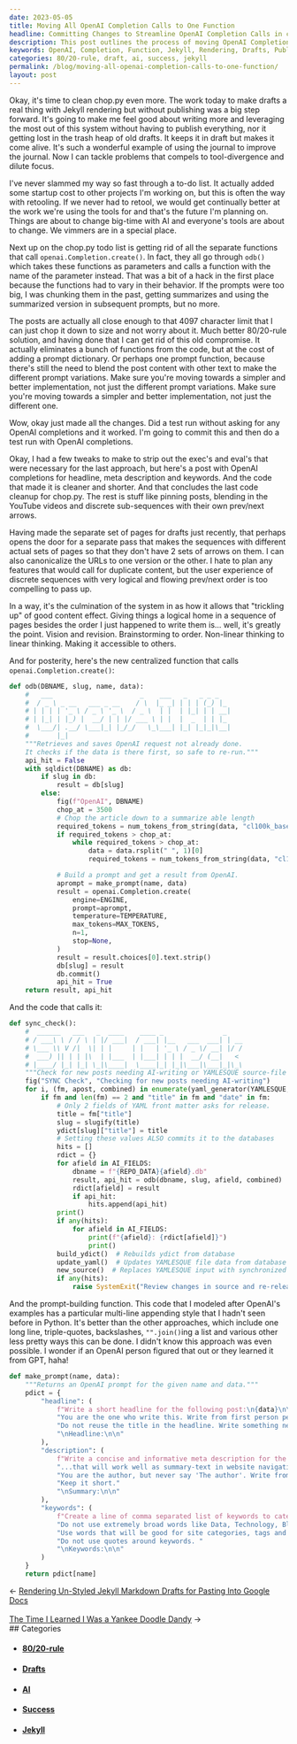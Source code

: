 ```yaml
---
date: 2023-05-05
title: Moving All OpenAI Completion Calls to One Function
headline: Committing Changes to Streamline OpenAI Completion Calls in chop.py
description: This post outlines the process of moving OpenAI Completion calls from many functions into to one function. It explains the reasoning behind the decision, the 80/20-rule solution, and the resulting changes. I completed the changes and is now ready to test the results.
keywords: OpenAI, Completion, Function, Jekyll, Rendering, Drafts, Publishing, Journal, Tool-divergence, Dilute, Focus, To-do List, Retooling, AI, Vimmers, ODB, Chunking, Summarizing, Prompts, Character Limit, 80/20-Rule, Compromise, Variations, Implementations, Commit
categories: 80/20-rule, draft, ai, success, jekyll
permalink: /blog/moving-all-openai-completion-calls-to-one-function/
layout: post
---
```



Okay, it's time to clean chop.py even more. The work today to make drafts a
real thing with Jekyll rendering but without publishing was a big step forward.
It's going to make me feel good about writing more and leveraging the most out
of this system without having to publish everything, nor it getting lost in the
trash heap of old drafts. It keeps it in draft but makes it come alive. It's
such a wonderful example of using the journal to improve the journal. Now I can
tackle problems that compels to tool-divergence and dilute focus.

I've never slammed my way so fast through a to-do list. It actually added some
startup cost to other projects I'm working on, but this is often the way with
retooling. If we never had to retool, we would get continually better at the
work we're using the tools for and that's the future I'm planning on. Things
are about to change big-time with AI and everyone's tools are about to change.
We vimmers are in a special place.

Next up on the chop.py todo list is getting rid of all the separate functions
that call `openai.Completion.create()`. In fact, they all go through `odb()`
which takes these functions as parameters and calls a function with the name of
the parameter instead. That was a bit of a hack in the first place because the
functions had to vary in their behavior. If the prompts were too big, I was
chunking them in the past, getting summarizes and using the summarized version
in subsequent prompts, but no more.

The posts are actually all close enough to that 4097 character limit that I can
just chop it down to size and not worry about it. Much better 80/20-rule
solution, and having done that I can get rid of this old compromise. It
actually eliminates a bunch of functions from the code, but at the cost of
adding a prompt dictionary. Or perhaps one prompt function, because there's
still the need to blend the post content with other text to make the different
prompt variations. Make sure you're moving towards a simpler and better
implementation, not just the different prompt variations. Make sure you're
moving towards a simpler and better implementation, not just the different one.

Wow, okay just made all the changes. Did a test run without asking for any
OpenAI completions and it worked. I'm going to commit this and then do a test
run with OpenAI completions.

Okay, I had a few tweaks to make to strip out the exec's and eval's that were
necessary for the last approach, but here's a post with OpenAI completions for
headline, meta description and keywords. And the code that made it is cleaner
and shorter. And that concludes the last code cleanup for chop.py. The rest is
stuff like pinning posts, blending in the YouTube videos and discrete
sub-sequences with their own prev/next arrows.

Having made the separate set of pages for drafts just recently, that perhaps
opens the door for a separate pass that makes the sequences with different
actual sets of pages so that they don't have 2 sets of arrows on them. I can
also canonicalize the URLs to one version or the other. I hate to plan any
features that would call for duplicate content, but the user experience of
discrete sequences with very logical and flowing prev/next order is too
compelling to pass up. 

In a way, it's the culmination of the system in as how it allows that
"trickling up" of good content effect. Giving things a logical home in a
sequence of pages besides the order I just happened to write them is... well,
it's greatly the point. Vision and revision. Brainstorming to order. Non-linear
thinking to linear thinking. Making it accessible to others.

And for posterity, here's the new centralized function that calls
`openai.Completion.create()`:

```python
def odb(DBNAME, slug, name, data):
    #   ___                      _    ___   _   _ _ _
    #  / _ \ _ __   ___ _ __    / \  |_ _| | | | (_) |_
    # | | | | '_ \ / _ \ '_ \  / _ \  | |  | |_| | | __|
    # | |_| | |_) |  __/ | | |/ ___ \ | |  |  _  | | |_
    #  \___/| .__/ \___|_| |_/_/   \_\___| |_| |_|_|\__|
    #       |_|
    """Retrieves and saves OpenAI request not already done.
    It checks if the data is there first, so safe to re-run."""
    api_hit = False
    with sqldict(DBNAME) as db:
        if slug in db:
            result = db[slug]
        else:
            fig(f"OpenAI", DBNAME)
            chop_at = 3500
            # Chop the article down to a summarize able length
            required_tokens = num_tokens_from_string(data, "cl100k_base")
            if required_tokens > chop_at:
                while required_tokens > chop_at:
                    data = data.rsplit(" ", 1)[0]
                    required_tokens = num_tokens_from_string(data, "cl100k_base")

            # Build a prompt and get a result from OpenAI.
            aprompt = make_prompt(name, data)
            result = openai.Completion.create(
                engine=ENGINE,
                prompt=aprompt,
                temperature=TEMPERATURE,
                max_tokens=MAX_TOKENS,
                n=1,
                stop=None,
            )
            result = result.choices[0].text.strip()
            db[slug] = result
            db.commit()
            api_hit = True
    return result, api_hit
```

And the code that calls it:

```python
def sync_check():
    #  ______   ___   _  ____    ____ _               _
    # / ___\ \ / / \ | |/ ___|  / ___| |__   ___  ___| | __
    # \___ \\ V /|  \| | |     | |   | '_ \ / _ \/ __| |/ /
    #  ___) || | | |\  | |___  | |___| | | |  __/ (__|   <
    # |____/ |_| |_| \_|\____|  \____|_| |_|\___|\___|_|\_\
    """Check for new posts needing AI-writing or YAMLESQUE source-file updating."""
    fig("SYNC Check", "Checking for new posts needing AI-writing")
    for i, (fm, apost, combined) in enumerate(yaml_generator(YAMLESQUE, clone=True)):
        if fm and len(fm) == 2 and "title" in fm and "date" in fm:
            # Only 2 fields of YAML front matter asks for release.
            title = fm["title"]
            slug = slugify(title)
            ydict[slug]["title"] = title
            # Setting these values ALSO commits it to the databases
            hits = []
            rdict = {}
            for afield in AI_FIELDS:
                dbname = f"{REPO_DATA}{afield}.db"
                result, api_hit = odb(dbname, slug, afield, combined)
                rdict[afield] = result
                if api_hit:
                    hits.append(api_hit)
            print()
            if any(hits):
                for afield in AI_FIELDS:
                    print(f"{afield}: {rdict[afield]}")
                    print()
            build_ydict()  # Rebuilds ydict from database
            update_yaml()  # Updates YAMLESQUE file data from database
            new_source()  # Replaces YAMLESQUE input with synchronized output
            if any(hits):
                raise SystemExit("Review changes in source and re-release.")
```

And the prompt-building function. This code that I modeled after OpenAI's
examples has a particular multi-line appending style that I hadn't seen before
in Python. It's better than the other approaches, which include one long line,
triple-quotes, backslashes, `"".join()`ing a list and various other less pretty
ways this can be done. I didn't know this approach was even possible. I wonder
if an OpenAI person figured that out or they learned it from GPT, haha!

```python
def make_prompt(name, data):
    """Returns an OpenAI prompt for the given name and data."""
    pdict = {
        "headline": (
            f"Write a short headline for the following post:\n{data}\n\n"
            "You are the one who write this. Write from first person perspective. Never say 'The author'. '"
            "Do not reuse the title in the headline. Write something new. Use only one sentence. "
            "\nHeadline:\n\n"
        ),
        "description": (
            f"Write a concise and informative meta description for the following text:\n{data}\n\n"
            "...that will work well as summary-text in website navigation. "
            "You are the author, but never say 'The author'. Write from the first person perspective. "
            "Keep it short."
            "\nSummary:\n\n"
        ),
        "keywords": (
            f"Create a line of comma separated list of keywords to categorize the following text:\n\n{data}\n\n"
            "Do not use extremely broad words like Data, Technology, Blog, Post or Author. "
            "Use words that will be good for site categories, tags and search. "
            "Do not use quotes around keywords. "
            "\nKeywords:\n\n"
        )
    }
    return pdict[name]
```












<div class="arrow-links"><div class="post-nav-prev"><span class="arrow">&larr;&nbsp;</span><a href="/blog/rendering-un-styled-jekyll-markdown-drafts-for-pasting-into-google-docs/">Rendering Un-Styled Jekyll Markdown Drafts for Pasting Into Google Docs</a></div> &nbsp; <div class="post-nav-next"><a href="/blog/the-time-i-learned-i-was-a-yankee-doodle-dandy/">The Time I Learned I Was a Yankee Doodle Dandy</a><span class="arrow">&nbsp;&rarr;</span></div></div>
## Categories

<ul>
<li><h4><a href='/80-20-rule/'>80/20-rule</a></h4></li>
<li><h4><a href='/draft/'>Drafts</a></h4></li>
<li><h4><a href='/ai/'>AI</a></h4></li>
<li><h4><a href='/success/'>Success</a></h4></li>
<li><h4><a href='/jekyll/'>Jekyll</a></h4></li></ul>